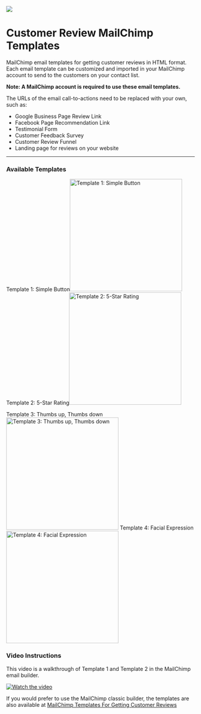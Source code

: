 <picture><img src="https://mediaryte.com/wp-content/uploads/2018/03/mailchimp-templates-customer-review-system1a.jpg"/></picture>

# Customer Review MailChimp Templates

MailChimp email templates for getting customer reviews in HTML format. Each email template can be customized and imported in your MailChimp account to send to the customers on your contact list.

<strong>Note: A MailChimp account is required to use these email templates.</strong>

The URLs of the email call-to-actions need to be replaced with your own, such as:
<ul>
  <li>Google Business Page Review Link</li>
  <li>Facebook Page Recommendation Link</li>
  <li>Testimonial Form</li>
  <li>Customer Feedback Survey</li>
  <li>Customer Review Funnel</li>
  <li>Landing page for reviews on your website</li>
</ul>

<hr/>

<h3>Available Templates</h3>
<p float="left">
  <picture>Template 1: Simple Button<img alt="Template 1: Simple Button" src="https://mediaryte.com/wp-content/uploads/2018/03/crs-mailchimp-template1a.jpg" width="300px"/></picture>
  <picture>Template 2: 5-Star Rating<img alt="Template 2: 5-Star Rating" src="https://mediaryte.com/wp-content/uploads/2018/03/crs-mailchimp-template2a.jpg" width="300px"/></picture>
</p><p float="left">
  <picture>Template 3: Thumbs up, Thumbs down<img alt="Template 3: Thumbs up, Thumbs down" src="https://mediaryte.com/wp-content/uploads/2023/11/Pasted-Image.jpg" width="300px"/></picture>
  <picture>Template 4: Facial Expression<img alt="Template 4: Facial Expression" src="https://mediaryte.com/wp-content/uploads/2023/11/customer-review-mailchimp-template4a.jpg" width="300px"/></picture>
</p>

<h3>Video Instructions</h3>

This video is a walkthrough of Template 1 and Template 2 in the MailChimp email builder.

[![Watch the video](https://img.youtube.com/vi/ZWJxOJxlXX4/maxresdefault.jpg)](https://youtu.be/ZWJxOJxlXX4?si=MZUIRq4yGfckJ_Vy)

If you would prefer to use the MailChimp classic builder, the templates are also available at <a href="https://mediaryte.com/mailchimp-templates-for-getting-customer-reviews/" target="_blank">MailChimp Templates For Getting Customer Reviews</a>

